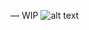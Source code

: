 — WIP
![alt text](https://media.discordapp.net/attachments/1062106972398309499/1296129861370384484/Untitled148_20241016161709.png?ex=67112a7f&is=670fd8ff&hm=2e2085d5403fa37fa57b5d6ca2c8612cd9980b5be6a4ecdcb67f5ca301add640&=&format=webp&quality=lossless&width=614&height=614)
